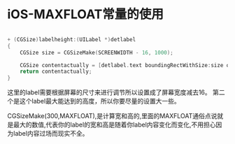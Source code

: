 # iOS-MAXFLOAT常量的使用

``` Objective-C

+ (CGSize)labelheight:(UILabel *)detlabel
{
    CGSize size = CGSizeMake(SCREENWIDTH - 16, 1000);

    CGSize contentactually = [detlabel.text boundingRectWithSize:size options:(NSStringDrawingUsesLineFragmentOrigin|NSStringDrawingUsesFontLeading) attributes:[NSDictionary dictionaryWithObjectsAndKeys:detlabel.font,NSFontAttributeName,nil] context:nil].size;
    return contentactually;
}

```

这里的label需要根据屏幕的尺寸来进行调节所以设置成了屏幕宽度减去16。
第二个是这个label最大能达到的高度，所以你要尽量的设置大一些。

CGSizeMake(300,MAXFLOAT),是计算宽和高的,里面的MAXFLOAT通俗点说就是最大的数值,代表你的label的宽和高是随着你label内容变化而变化,不用担心因为label内容过场而现实不全。